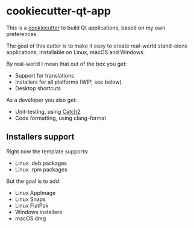 # cookiecutter-qt-app

This is a [cookiecutter][] to build Qt applications, based on my own preferences.

[cookiecutter]: https://github.com/audreyr/cookiecutter

The goal of this cutter is to make it easy to create real-world stand-alone applications, installable on Linux, macOS and Windows.

By real-world I mean that out of the box you get:

- Support for translations
- Installers for all platforms (WIP, see below)
- Desktop shortcuts

As a developer you also get:

- Unit-testing, using [Catch2][]
- Code formatting, using clang-format

[Catch2]: https://github.com/catchorg/Catch2

## Installers support

Right now the template supports:

- Linux .deb packages
- Linux .rpm packages

But the goal is to add:

- Linux AppImage
- Linux Snaps
- Linux FlatPak
- Windows installers
- macOS dmg
